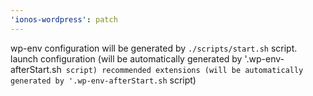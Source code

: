 ```yaml
---
'ionos-wordpress': patch
---
```


wp-env configuration will be generated by `./scripts/start.sh` script.
launch configuration (will be automatically generated by '.wp-env-afterStart.sh` script)
recommended extensions (will be automatically generated by '.wp-env-afterStart.sh` script)
